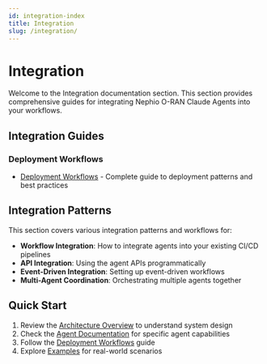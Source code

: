 ```yaml
---
id: integration-index
title: Integration
slug: /integration/
---
```


# Integration

Welcome to the Integration documentation section. This section provides comprehensive guides for
integrating Nephio O-RAN Claude Agents into your workflows.

## Integration Guides

### Deployment Workflows

- [Deployment Workflows](./deployment-workflows.md) - Complete guide to deployment patterns and best
  practices

## Integration Patterns

This section covers various integration patterns and workflows for:

- **Workflow Integration**: How to integrate agents into your existing CI/CD pipelines
- **API Integration**: Using the agent APIs programmatically
- **Event-Driven Integration**: Setting up event-driven workflows
- **Multi-Agent Coordination**: Orchestrating multiple agents together

## Quick Start

1. Review the [Architecture Overview](/docs/architecture/overview) to understand system design
2. Check the [Agent Documentation](/docs/agents/) for specific agent capabilities
3. Follow the [Deployment Workflows](./deployment-workflows.md) guide
4. Explore [Examples](/docs/examples/) for real-world scenarios
